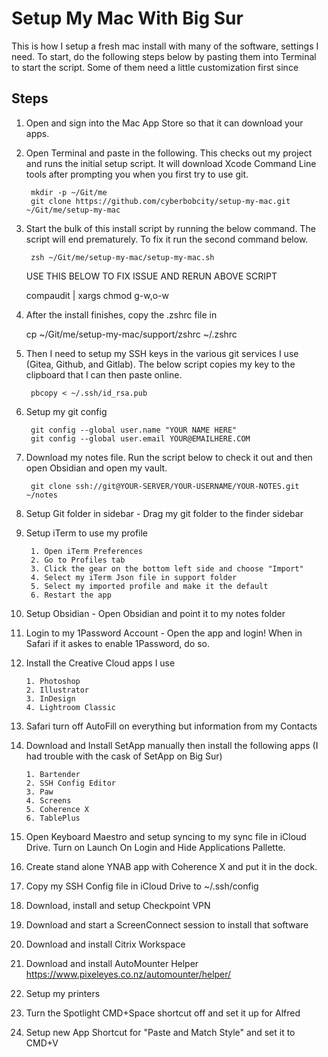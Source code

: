 # Setup My Mac With Big Sur
This is how I setup a fresh mac install with many of the software, settings I need. To start, do the following steps below by pasting them into Terminal to start the script. Some of them need a little customization first since

## Steps

1. Open and sign into the Mac App Store so that it can download your apps.

2. Open Terminal and paste in the following. This checks out my project and runs the initial setup script. It will download Xcode Command Line tools after prompting you when you first try to use git.

        mkdir -p ~/Git/me
        git clone https://github.com/cyberbobcity/setup-my-mac.git ~/Git/me/setup-my-mac

3. Start the bulk of this install script by running the below command. The script will end prematurely. To fix it run the second command below.

        zsh ~/Git/me/setup-my-mac/setup-my-mac.sh

	USE THIS BELOW TO FIX ISSUE AND RERUN ABOVE SCRIPT
        
	compaudit | xargs chmod g-w,o-w


4. After the install finishes, copy the .zshrc file in

	cp ~/Git/me/setup-my-mac/support/zshrc ~/.zshrc

5. Then I need to setup my SSH keys in the various git services I use (Gitea, Github, and Gitlab). The below script copies my key to the clipboard that I can then paste online.

        pbcopy < ~/.ssh/id_rsa.pub

6. Setup my git config

        git config --global user.name "YOUR NAME HERE"
        git config --global user.email YOUR@EMAILHERE.COM

7. Download my notes file. Run the script below to check it out and then open Obsidian and open my vault.

        git clone ssh://git@YOUR-SERVER/YOUR-USERNAME/YOUR-NOTES.git ~/notes

8. Setup Git folder in sidebar - Drag my git folder to the finder sidebar

9. Setup iTerm to use my profile

        1. Open iTerm Preferences
        2. Go to Profiles tab
        3. Click the gear on the bottom left side and choose "Import"
        4. Select my iTerm Json file in support folder
        5. Select my imported profile and make it the default
        6. Restart the app

10. Setup Obsidian - Open Obsidian and point it to my notes folder

11. Login to my 1Password Account - Open the app and login! When in Safari if it askes to enable 1Password, do so.

12. Install the Creative Cloud apps I use

        1. Photoshop
        2. Illustrator
        3. InDesign
        4. Lightroom Classic

13. Safari turn off AutoFill on everything but information from my Contacts

14. Download and Install SetApp manually then install the following apps (I had trouble with the cask of SetApp on Big Sur)

        1. Bartender
        2. SSH Config Editor
        3. Paw
        4. Screens
        5. Coherence X
        6. TablePlus

15. Open Keyboard Maestro and setup syncing to my sync file in iCloud Drive. Turn on Launch On Login and Hide Applications Pallette.

16. Create stand alone YNAB app with Coherence X and put it in the dock.

17. Copy my SSH Config file in iCloud Drive to ~/.ssh/config

18. Download, install and setup Checkpoint VPN

19. Download and start a ScreenConnect session to install that software

20. Download and install Citrix Workspace

21. Download and install AutoMounter Helper https://www.pixeleyes.co.nz/automounter/helper/

22. Setup my printers

23. Turn the Spotlight CMD+Space shortcut off and set it up for Alfred

24. Setup new App Shortcut for "Paste and Match Style" and set it to CMD+V